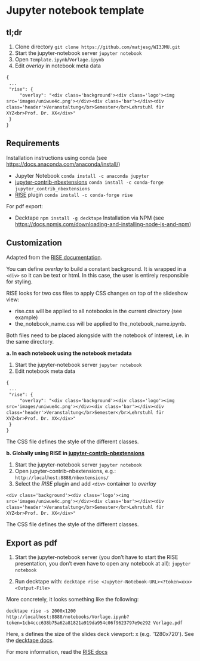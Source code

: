 # Jupyter notebook template

## tl;dr
1. Clone directory
`git clone https://github.com/matjesg/WI3JMU.git`
2. Start the jupyter-notebook server
```jupyter notebook```
3. Open `Template.ipynb`/`Vorlage.ipynb`
4. Edit *overlay* in notebook meta data
```
{
 ...
 "rise": {
     "overlay": "<div class='background'><div class='logo'><img src='images/uniwue4c.png'></div><div class='bar'></div><div class='header'>Veranstaltung</br>Semester</br>Lehrstuhl für XYZ<br>Prof. Dr. XX</div>"
 }
}
```

## Requirements

Installation instructions using conda (see https://docs.anaconda.com/anaconda/install/)
- Jupyter Notebook ```conda install -c anaconda jupyter```
- [jupyter-contrib-nbextensions](https://jupyter-contrib-nbextensions.readthedocs.io/en/latest/install.html)
```conda install -c conda-forge jupyter_contrib_nbextensions``` 
- [RISE](https://github.com/damianavila/RISE/) plugin ```conda install -c conda-forge rise ```

For pdf export: 
- Decktape  ```npm install -g decktape```
Installation via NPM (see https://docs.npmjs.com/downloading-and-installing-node-js-and-npm)

## Customization

Adapted from the [RISE documentation](https://rise.readthedocs.io/en/stable/index.html).

You can define *overlay* to build a constant background. It is wrapped in a `<div>` so it can be text or html. In this case, the user is entirely responsible for styling.

RISE looks for two css files to apply CSS changes on top of the slideshow view:

- rise.css will be applied to all notebooks in the current directory (see example)
- the_notebook_name.css will be applied to the_notebook_name.ipynb.

Both files need to be placed alongside with the notebook of interest, i.e. in the same directory. 

__a. In each notebook using the notebook metadata__
1. Start the jupyter-notebook server
```jupyter notebook```
2. Edit notebook meta data
```
{
 ...
 "rise": {
     "overlay": "<div class='background'><div class='logo'><img src='images/uniwue4c.png'></div><div class='bar'></div><div class='header'>Veranstaltung</br>Semester</br>Lehrstuhl für XYZ<br>Prof. Dr. XX</div>"
 }
}
```
The CSS file defines the style of the different classes.

__b. Globally using RISE in [jupyter-contrib-nbextensions](https://jupyter-contrib-nbextensions.readthedocs.io/en/latest/install.html)__
1. Start the jupyter-notebook server
```jupyter notebook```
2. Open jupyter-contrib-nbextensions, e.g.:
```http://localhost:8888/nbextensions/``` 
3. Select the *RISE* plugin and add `<div>` container to *overlay*
```
<div class='background'><div class='logo'><img src='images/uniwue4c.png'></div><div class='bar'></div><div class='header'>Veranstaltung</br>Semester</br>Lehrstuhl für XYZ<br>Prof. Dr. XX</div>"
```
The CSS file defines the style of the different classes.

## Export as pdf

1. Start the jupyter-notebook server (you don’t have to start the RISE presentation, you don’t even have to open any notebook at all):
```jupyter notebook```

2. Run decktape with:
```decktape rise <Jupyter-Notebook-URL><?token=xxx><Output-File>```

More concretely, it looks something like the following:
```
decktape rise -s 2000x1200 http://localhost:8888/notebooks/Vorlage.ipynb?token=1cb4ccc638b75a62a81821a919da954c06f9623797e9e292 Vorlage.pdf
```
Here, s defines the size of the slides deck viewport: <width>x<height> (e.g. '1280x720'). See the [decktape docs](https://github.com/astefanutti/decktape#90).

For more information, read the [RISE docs](https://rise.readthedocs.io/en/maint-5.5/exportpdf.html#using-decktape)



